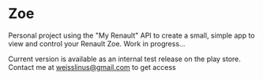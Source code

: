 # Zoe

Personal project using the "My Renault" API to create a small, simple app to view and control your Renault Zoe. Work in progress...

Current version is available as an internal test release on the play store. Contact me at weisslinus@gmail.com to get access
